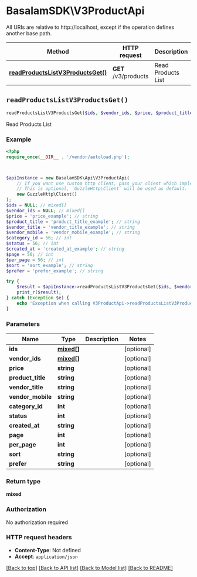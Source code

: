 # BasalamSDK\V3ProductApi

All URIs are relative to http://localhost, except if the operation defines another base path.

| Method | HTTP request | Description |
| ------------- | ------------- | ------------- |
| [**readProductsListV3ProductsGet()**](V3ProductApi.md#readProductsListV3ProductsGet) | **GET** /v3/products | Read Products List |


## `readProductsListV3ProductsGet()`

```php
readProductsListV3ProductsGet($ids, $vendor_ids, $price, $product_title, $vendor_title, $vendor_mobile, $category_id, $status, $created_at, $page, $per_page, $sort, $prefer): mixed
```

Read Products List

### Example

```php
<?php
require_once(__DIR__ . '/vendor/autoload.php');



$apiInstance = new BasalamSDK\Api\V3ProductApi(
    // If you want use custom http client, pass your client which implements `GuzzleHttp\ClientInterface`.
    // This is optional, `GuzzleHttp\Client` will be used as default.
    new GuzzleHttp\Client()
);
$ids = NULL; // mixed[]
$vendor_ids = NULL; // mixed[]
$price = 'price_example'; // string
$product_title = 'product_title_example'; // string
$vendor_title = 'vendor_title_example'; // string
$vendor_mobile = 'vendor_mobile_example'; // string
$category_id = 56; // int
$status = 56; // int
$created_at = 'created_at_example'; // string
$page = 56; // int
$per_page = 56; // int
$sort = 'sort_example'; // string
$prefer = 'prefer_example'; // string

try {
    $result = $apiInstance->readProductsListV3ProductsGet($ids, $vendor_ids, $price, $product_title, $vendor_title, $vendor_mobile, $category_id, $status, $created_at, $page, $per_page, $sort, $prefer);
    print_r($result);
} catch (Exception $e) {
    echo 'Exception when calling V3ProductApi->readProductsListV3ProductsGet: ', $e->getMessage(), PHP_EOL;
}
```

### Parameters

| Name | Type | Description  | Notes |
| ------------- | ------------- | ------------- | ------------- |
| **ids** | [**mixed[]**](../Model/mixed.md)|  | [optional] |
| **vendor_ids** | [**mixed[]**](../Model/mixed.md)|  | [optional] |
| **price** | **string**|  | [optional] |
| **product_title** | **string**|  | [optional] |
| **vendor_title** | **string**|  | [optional] |
| **vendor_mobile** | **string**|  | [optional] |
| **category_id** | **int**|  | [optional] |
| **status** | **int**|  | [optional] |
| **created_at** | **string**|  | [optional] |
| **page** | **int**|  | [optional] |
| **per_page** | **int**|  | [optional] |
| **sort** | **string**|  | [optional] |
| **prefer** | **string**|  | [optional] |

### Return type

**mixed**

### Authorization

No authorization required

### HTTP request headers

- **Content-Type**: Not defined
- **Accept**: `application/json`

[[Back to top]](#) [[Back to API list]](../../README.md#endpoints)
[[Back to Model list]](../../README.md#models)
[[Back to README]](../../README.md)
